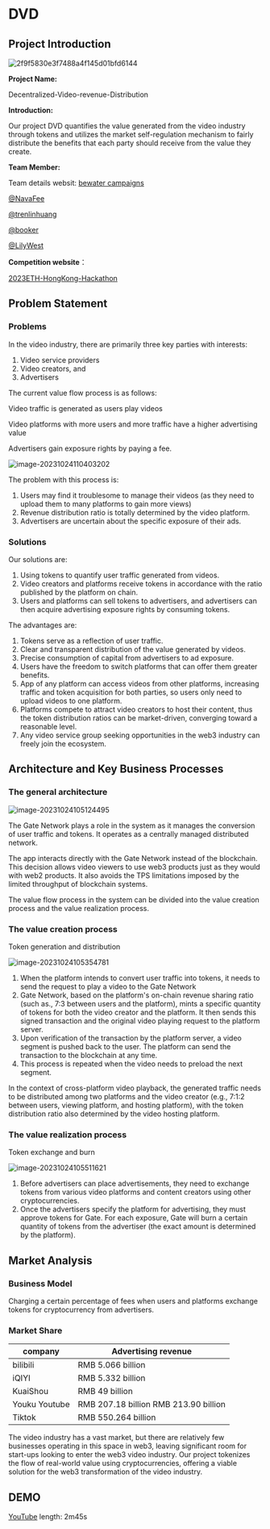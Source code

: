 # DVD

## Project Introduction

![2f9f5830e3f7488a4f145d01bfd6144](imgs/2f9f5830e3f7488a4f145d01bfd6144.png)

**Project Name:** 

Decentralized-Video-revenue-Distribution

**Introduction:**

Our project DVD quantifies the value generated from the video industry through tokens and utilizes the market self-regulation mechanism to fairly distribute the benefits that each party should receive from the value they create.

**Team Member:**

Team details websit: [bewater campaigns](https://build.bewater.xyz/en/campaigns/62/teams/1010)

[@NavaFee](https://github.com/NavaFee) 

[@trenlinhuang](https://github.com/trenlinhuang)

[@booker](https://github.com/bookerhuang)

[@LilyWest](https://github.com/lilywest2022)

**Competition website**：

[2023ETH-HongKong-Hackathon](https://build.bewater.xyz/en/campaigns/mUwy-2023ETH-HongKong-Hackathon)



## Problem Statement

### Problems

In the video industry, there are primarily three key parties with interests:

1. Video service providers
2. Video creators, and
3. Advertisers

The current value flow process is as follows:

Video traffic is generated as users play videos

Video platforms with more users and more traffic have a higher advertising value

Advertisers gain exposure rights by paying a fee.

![image-20231024110403202](imgs/image-20231024110403202.png)

The problem with this process is:

1. Users may find it troublesome to manage their videos (as they need to upload them to many platforms to gain more views)
2. Revenue distribution ratio is totally determined by the video platform.
3. Advertisers are uncertain about the specific exposure of their ads.

### Solutions

Our solutions are:

1. Using tokens to quantify user traffic generated from videos.
2. Video creators and platforms receive tokens in accordance with the ratio published by the platform on chain.
3. Users and platforms can sell tokens to advertisers, and advertisers can then acquire advertising exposure rights by consuming tokens.

The advantages are:

1. Tokens serve as a reflection of user traffic.
2. Clear and transparent distribution of the value generated by videos.
3. Precise consumption of capital from advertisers to ad exposure.
4. Users have the freedom to switch platforms that can offer them greater benefits.
5. App of any platform can access videos from other platforms, increasing traffic and token acquisition for both parties, so users only need to upload videos to one platform.
6. Platforms compete to attract video creators to host their content, thus the token distribution ratios can be market-driven, converging toward a reasonable level.
7. Any video service group seeking opportunities in the web3 industry can freely join the ecosystem.

## Architecture and Key Business Processes

### The general architecture

![image-20231024105124495](imgs/image-20231024105124495.png)

The Gate Network plays a role in the system as it manages the conversion of user traffic and tokens. It operates as a centrally managed distributed network.

The app interacts directly with the Gate Network instead of the blockchain. This decision allows video viewers to use web3 products just as they would with web2 products. It also avoids the TPS limitations imposed by the limited throughput of blockchain systems.

The value flow process in the system can be divided into the value creation process and the value realization process.

### The value creation process

Token generation and distribution

![image-20231024105354781](imgs/image-20231024105354781.png)

1. When the platform intends to convert user traffic into tokens, it needs to send the request to play a video to the Gate Network
2. Gate Network, based on the platform's on-chain revenue sharing ratio (such as., 7:3 between users and the platform), mints a specific quantity of tokens for both the video creator and the platform. It then sends this signed transaction and the original video playing request to the platform server.
3. Upon verification of the transaction by the platform server, a video segment is pushed back to the user. The platform can send the transaction to the blockchain at any time.
4. This process is repeated when the video needs to preload the next segment.

In the context of cross-platform video playback, the generated traffic needs to be distributed among two platforms and the video creator (e.g., 7:1:2 between users, viewing platform, and hosting platform), with the token distribution ratio also determined by the video hosting platform.

### The value realization process

Token exchange and burn

![image-20231024105511621](imgs/image-20231024105511621.png)

1. Before advertisers can place advertisements, they need to exchange tokens from various video platforms and content creators using other cryptocurrencies.
2. Once the advertisers specify the platform for advertising, they must approve tokens for Gate. For each exposure, Gate will burn a certain quantity of tokens from the advertiser (the exact amount is determined by the platform).

## Market Analysis

### Business Model

Charging a certain percentage of fees when users and platforms exchange tokens for cryptocurrency from advertisers.

### Market Share

| company       | Advertising revenue                    |
| ------------- | -------------------------------------- |
| bilibili      | RMB 5.066 billion                      |
| iQIYI         | RMB 5.332 billion                      |
| KuaiShou      | RMB 49 billion                         |
| Youku Youtube | RMB 207.18 billion  RMB 213.90 billion |
| Tiktok        | RMB 550.264 billion                    |

The video industry has a vast market, but there are relatively few businesses operating in this space in web3, leaving significant room for start-ups looking to enter the web3 video industry. Our project tokenizes the flow of real-world value using cryptocurrencies, offering a viable solution for the web3 transformation of the video industry.

## DEMO

[YouTube](https://youtu.be/pqs76fcAOUs) length: 2m45s

